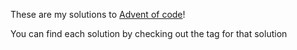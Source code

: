 These are my solutions to [Advent of code](https://adventofcode.com/2024)!

You can find each solution by checking out the tag for that solution
